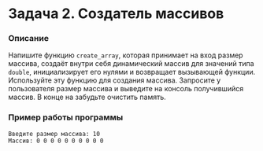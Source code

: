 # Задача 2. Создатель массивов

### Описание
Напишите функцию `create_array`, которая принимает на вход размер массива, создаёт внутри себя динамический массив для значений типа `double`, инициализирует его нулями и возвращает вызывающей функции.
Используйте эту функцию для создания массива. Запросите у пользователя размер массива и выведите на консоль получившийся массив. В конце на забудьте очистить память.

### Пример работы программы
```
Введите размер массива: 10
Массив: 0 0 0 0 0 0 0 0 0 0
```
